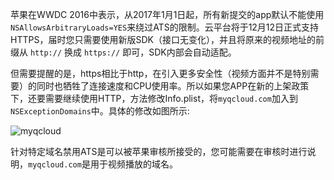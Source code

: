 
苹果在WWDC 2016中表示，从2017年1月1日起，所有新提交的app默认不能使用`NSAllowsArbitraryLoads=YES`来绕过ATS的限制。云平台将于12月12日正式支持HTTPS，届时您只需要使用新版SDK（接口无变化），并且将原来的视频地址的前缀从 `http://` 换成 `https://` 即可，SDK内部会自动适配。



但需要提醒的是，https相比于http，在引入更多安全性（视频方面并不是特别需要）的同时也牺牲了连接速度和CPU使用率。所以如果您APP在新的上架政策下，还要需要继续使用HTTP，方法修改Info.plist，将`myqcloud.com`加入到`NSExceptionDomains`中。具体的修改如图所示:  

![myqcloud](http://imgcache.tce.fsphere.cn/static/qzonestyle.gtimg.cn/qzone/vas/opensns/res/img/myqcloud.png)

针对特定域名禁用ATS是可以被苹果审核所接受的，您可能需要在审核时进行说明，`myqcloud.com`是用于视频播放的域名。
